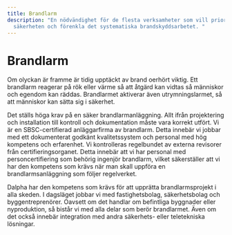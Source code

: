```yaml
---
title: Brandlarm
description: "En nödvändighet för de flesta verksamheter som vill prioritera
  säkerheten och förenkla det systematiska brandskyddsarbetet. "
---
```

# Brandlarm

Om olyckan är framme är tidig upptäckt av brand oerhört viktig. Ett brandlarm reagerar på rök eller värme så att åtgärd kan vidtas så människor och egendom kan räddas. Brandlarmet aktiverar även utrymningslarmet, så att människor kan sätta sig i säkerhet.

Det ställs höga krav på en säker brandlarmanläggning. Allt ifrån projektering och installation till kontroll och dokumentation måste vara korrekt utfört. Vi är en SBSC-certifierad anläggarfirma av brandlarm. Detta innebär vi jobbar med ett dokumenterat godkänt kvalitetssystem och personal med hög kompetens och erfarenhet. Vi kontrolleras regelbundet av externa revisorer från certifieringsorganet. Detta innebär att vi har personal med personcertifiering som behörig ingenjör brandlarm, vilket säkerställer att vi har den kompetens som krävs när man skall uppföra en brandlarmsanläggning som följer regelverket. 

Dalpha har den kompetens som krävs för att upprätta brandlarmsprojekt i alla skeden. I dagsläget jobbar vi med fastighetsbolag, säkerhetsbolag och byggentreprenörer. Oavsett om det handlar om befintliga byggnader eller nyproduktion, så bistår vi med alla delar som berör brandlarmet. Även om det också innebär integration med andra säkerhets- eller teletekniska lösningar.